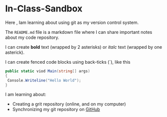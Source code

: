 # In-Class-Sandbox

Here , Iam learning about using git as my version control system.

The `README.md` file is a markdown file where I can share important notes about my code repository.

I can create **bold** text (wrapped by 2 asterisks) or *italc* text (wrapped by one asterick).

I can create fenced code blocks using back-ticks (`), like this

```csharp
public static viod Main(string[] args)
{
 Console.Writeline("Hello World");
}
```

I am learning about:

- Creating a grit repository (online, and on my computer)
- Synchronizing my git repository on [GitHub](https://github.com)

